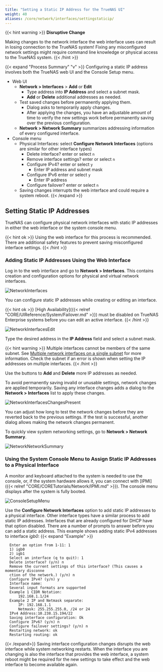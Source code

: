 ```yaml
---
title: "Setting a Static IP Address for the TrueNAS UI"
weight: 40
aliases: /core/network/interfaces/settingstaticip/
---
```


{{< hint warning >}}
**Disruptive Change**

Making changes to the network interface the web interface uses can result in losing connection to the TrueNAS system!
Fixing any misconfigured network settings might require command line knowledge or physical access to the TrueNAS system.
{{< /hint >}}

{{< expand "Process Summary" "v" >}}
Configuring a static IP address involves both the TrueNAS web UI and the Console Setup menu.

* Web UI
  * **Network > Interfaces** > **Add** or **Edit**
    * Type address into **IP Address** and select a subnet mask.
    * **Add** or **Delete** additional addresses as needed.
  * Test saved changes before permanently applying them.
    * Dialog asks to temporarily apply changes.
    * After applying the changes, you have an adjustable amount of time to verify the new settings work before permanently saving over the previous configuration.
  * **Network > Network Summary** summarizes addressing information of every configured interface.
* Console menu 
  * Physical Interfaces: select **Configure Network Interfaces** (options are similar for other interface types)    
    * Delete interface? enter or select `n`
    * Remove interface settings? enter or select `n`
    * Configure IPv4? enter or select `y`
      * Enter IP address and subnet mask
    * Configure IPv6 enter or select `y`
      * Enter IP address
    * Configure failover? enter or select `n`
  * Saving changes interrupts the web interface and could require a system reboot.
{{< /expand >}}

## Setting Static IP Addresses

TrueNAS can configure physical network interfaces with static IP addresses in either the web interface or the system console menu.

{{< hint ok >}}
Using the web interface for this process is recommended. There are additional safety features to prevent saving misconfigured interface settings.
{{< /hint >}}

### Adding Static IP Addresses Using the Web Interface

Log in to the web interface and go to **Network > Interfaces**.
This contains creation and configuration options for physical and virtual network interfaces.

![NetworkInterfaces](/images/CORE/12.0/NetworkInterfaces.png "Interfaces List")

You can configure static IP addresses while creating or editing an interface.

{{< hint ok >}}
[High Availability]({{< relref "CORE/UIReference/System/Failover.md" >}}) must be disabled on TrueNAS Enterprise systems before you can edit an active interface.
{{< /hint >}}

![NetworkInterfacesEdit](/images/CORE/12.0/NetworkInterfacesEdit.png "Editing an Interface")

Type the desired address in the **IP Address** field and select a subnet mask.

{{< hint warning >}}
Multiple interfaces cannot be members of the same subnet.
See [Multiple network interfaces on a single subnet](https://www.ixsystems.com/community/threads/multiple-network-interfaces-on-a-single-subnet.20204/) for more information.
Check the subnet if an error is shown when setting the IP addresses on multiple interfaces.
{{< /hint >}}

Use the buttons to **Add** and **Delete** more IP addresses as needed.

To avoid permanently saving invalid or unusable settings, network changes are applied temporarily.
Saving any interface changes adds a dialog to the **Network > Interfaces** list to apply these changes.

![NetworkInterfacesChangesPresent](/images/CORE/12.0/NetworkInterfacesChangesPresent.jpg "Interface Changes Detected")

You can adjust how long to test the network changes before they are reverted back to the previous settings.
If the test is successful, another dialog allows making the network changes permanent.

To quickly view system networking settings, go to **Network > Network Summary**.

![NetworkNetworkSummary](/images/CORE/12.0/NetworkNetworkSummary.png "Network Summary")

### Using the System Console Menu to Assign Static IP Addresses to a Physical Interface

A monitor and keyboard attached to the system is needed to use the console, or, if the system hardware allows it, you can connect with [IPMI]({{< relref "CORE/CORETutorials/Network/IPMI.md" >}}).
The console menu displays after the system is fully booted.

![ConsoleSetupMenu](/images/CORE/ConsoleSetupMenu.png "TrueNAS Console Setup Menu")

Use the **Configure Network Interfaces** option to add static IP addresses to a physical interface.
Other interface types have a similar process to add static IP addresses.
Interfaces that are already configured for DHCP have that option disabled.
There are a number of prompts to answer before you can add a static address.
This example shows adding static IPv4 addresses to interface *igb0*:
{{< expand "Example" >}}
```
  Enter an option from 1-11: 1
  1) igb0
  2) igb1
  Select an interface (q to quit): 1
  Delete interface? (y/n) n
  Remove the current settings of this interface? (This causes a momentary disconne
  ction of the network.) (y/n) n
  Configure IPv4? (y/n) y
  Interface name:
  Several input formats are supported
  Example 1 CIDR Notation:
      192.168.1.1/24
  Example 2 IP and Netmask separate:
      IP: 192.168.1.1
      Netmask: 255.255.255.0, /24 or 24
  IPv4 Address:10.238.15.194/22
  Saving interface configuration: Ok
  Configure IPv6? (y/n) n
  Configure failover settings? (y/n) n
  Restarting network: ok
  Restarting routing: ok
```
{{< /expand>}}
Saving interface configuration changes disrupts the web interface while system networking restarts.
When the interface you are changing is also the interface that provides the web interface, a system reboot might be required for the new settings to take effect and the web interface to become available again.
